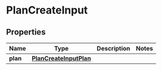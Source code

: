 

# PlanCreateInput


## Properties

| Name | Type | Description | Notes |
|------------ | ------------- | ------------- | -------------|
|**plan** | [**PlanCreateInputPlan**](PlanCreateInputPlan.md) |  |  |



